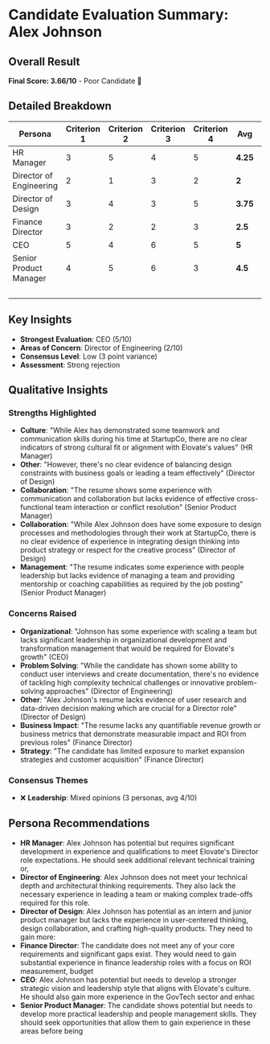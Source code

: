 # Candidate Evaluation Summary: Alex Johnson

## Overall Result
**Final Score: 3.66/10** - Poor Candidate 🚫

## Detailed Breakdown

| Persona | Criterion 1 | Criterion 2 | Criterion 3 | Criterion 4 | **Avg** | Weight | **Weighted** |
|---------|-------------|-------------|-------------|-------------|---------|--------|--------------|
| HR Manager | 3 | 5 | 4 | 5 | **4.25** | 20% | **0.85** |
| Director of Engineering | 2 | 1 | 3 | 2 | **2** | 15% | **0.3** |
| Director of Design | 3 | 4 | 3 | 5 | **3.75** | 15% | **0.56** |
| Finance Director | 3 | 2 | 2 | 3 | **2.5** | 20% | **0.5** |
| CEO | 5 | 4 | 6 | 5 | **5** | 20% | **1** |
| Senior Product Manager | 4 | 5 | 6 | 3 | **4.5** | 10% | **0.45** |
| | | | | | | **Total** | **3.66** |

## Key Insights
- **Strongest Evaluation**: CEO (5/10)
- **Areas of Concern**: Director of Engineering (2/10)
- **Consensus Level**: Low (3 point variance)
- **Assessment**: Strong rejection

## Qualitative Insights

### Strengths Highlighted
- **Culture**: "While Alex has demonstrated some teamwork and communication skills during his time at StartupCo, there are no clear indicators of strong cultural fit or alignment with Elovate's values" (HR Manager)
- **Other**: "However, there's no clear evidence of balancing design constraints with business goals or leading a team effectively" (Director of Design)
- **Collaboration**: "The resume shows some experience with communication and collaboration but lacks evidence of effective cross-functional team interaction or conflict resolution" (Senior Product Manager)
- **Collaboration**: "While Alex Johnson does have some exposure to design processes and methodologies through their work at StartupCo, there is no clear evidence of experience in integrating design thinking into product strategy or respect for the creative process" (Director of Design)
- **Management**: "The resume indicates some experience with people leadership but lacks evidence of managing a team and providing mentorship or coaching capabilities as required by the job posting" (Senior Product Manager)

### Concerns Raised
- **Organizational**: "Johnson has some experience with scaling a team but lacks significant leadership in organizational development and transformation management that would be required for Elovate's growth" (CEO)
- **Problem Solving**: "While the candidate has shown some ability to conduct user interviews and create documentation, there's no evidence of tackling high complexity technical challenges or innovative problem-solving approaches" (Director of Engineering)
- **Other**: "Alex Johnson's resume lacks evidence of user research and data-driven decision making which are crucial for a Director role" (Director of Design)
- **Business Impact**: "The resume lacks any quantifiable revenue growth or business metrics that demonstrate measurable impact and ROI from previous roles" (Finance Director)
- **Strategy**: "The candidate has limited exposure to market expansion strategies and customer acquisition" (Finance Director)

### Consensus Themes
- ❌ **Leadership**: Mixed opinions (3 personas, avg 4/10)

## Persona Recommendations
- **HR Manager**: Alex Johnson has potential but requires significant development in experience and qualifications to meet Elovate's Director role expectations. He should seek additional relevant technical training or,
- **Director of Engineering**: Alex Johnson does not meet your technical depth and architectural thinking requirements. They also lack the necessary experience in leading a team or making complex trade-offs required for this role.
- **Director of Design**: Alex Johnson has potential as an intern and junior product manager but lacks the experience in user-centered thinking, design collaboration, and crafting high-quality products. They need to gain more:
- **Finance Director**: The candidate does not meet any of your core requirements and significant gaps exist. They would need to gain substantial experience in finance leadership roles with a focus on ROI measurement, budget
- **CEO**: Alex Johnson has potential but needs to develop a stronger strategic vision and leadership style that aligns with Elovate's culture. He should also gain more experience in the GovTech sector and enhac
- **Senior Product Manager**: The candidate shows potential but needs to develop more practical leadership and people management skills. They should seek opportunities that allow them to gain experience in these areas before being

